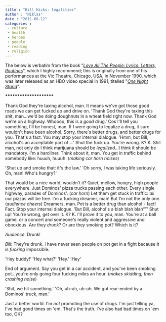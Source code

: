 ```yaml
---
title : "Bill Hicks: legalities"
author : "Niklas"
date : "2011-06-12"
categories : 
 - culture
 - health
 - heroes
 - people
 - reading
 - religion
---
```


The below is verbatim from the book "_[Love All The People: Lyrics, Letters, Routines](http://www.goodreads.com/book/show/248090.Love_All_the_People)_", which I highly recommend; this is originally from one of his performances at the Vic Theatre, Chicago, USA, in November 1990, which was later released as an HBO video special in 1991, titelled "_[One Night Stand](http://www.documentarywire.com/bill-hicks-legendary-one-night-stand)_".

**\*\*\*\*\*\*\*\*\*\*\*\*\*\*\*\*\*\*\*\***

Thank God they're taxing alcohol, man. It means we've got those good roads we can get fucked up and drive on. 'Thank God they're taxing this shit, man...we'd be doing doughnuts in a wheat field right now. Thank God we're on a highway. Whoooo, this is a _good_ drug.' Cos I'll tell you something, I'll be honest, man. If I were going to legalize a drug, it sure wouldn't have been alcohol. Sorry, there's better drugs, and better drugs for you. That's a fact. You may stop your internal dialogue. 'Hmm, but Bill, alcohol's an acceptable part of ...' Shut the fuck up. You're wrong. K? K. Shit man, not only do I think marijuana should be _legalized_...I think it should be mandatory. I'm a hardliner. Think about it, man. You get in traffic behind somebody like: huuuh, huuuh. (_making car horn noises_)

'Shut up and smoke that: it's the law.' 'Oh sorry, I was taking life seriously. Oh, man! Who's hungry?'

That would be a nice world, wouldn't it? Quiet, mellow, hungry, high people everywhere. Just Dominos' pizza trucks passing each other. Every single highway, parades of Dominos'. (_car horn_) Let them get stuck in traffic: _all_ our pizzas will be free. I'm a fucking dreamer, man! But I'm not the only one. (_audience cheers_) Dreamers, man. Pot is a better drug than alcohol - fact! Fact. Stop your internal dialogue. 'But Bill, alcohol's a blah blah blah“”' Shut up! You're wrong, get over it. K? K. I'll prove it to you, man. You're at a ball game, or a concert and someone's really violent and aggressive and obnoxious. Are they _drunk_? Or are they smoking pot? Which is it?

_Audience_: Drunk!

_Bill_: They're drunk. I have never seen people on pot get in a fight because it is _fucking_ impossible.

'Hey buddy!' 'Hey what?' 'Hey.' 'Hey'

End of argument. Say you get in a car accident, and you've been smoking pot...you're only going four fucking miles an hour. (_makes skidding, then crashing noise_)

'Shit, we hit something.' 'Oh, uh-uh, uh-uh. We got rear-ended by a Dominos' truck, man.'

Just a better world. I'm _not_ promoting the use of drugs. I'm just telling ya, I've had good times on 'em. That's the truth. I've also had bad times on 'em too, OK?
